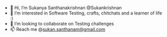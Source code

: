 - 👋 Hi, I’m Sukanya Santhanakrishnan @Sukankrishnan
- 👀 I’m interested in Software Testing, crafts, chitchats and a learner of life :)
- 💞️ I’m looking to collaborate on Testing challenges
- 📫 Reach me @sukan.santhanam@gmail.com

<!---
Sukankrishnan/Sukankrishnan is a ✨ special ✨ repository because its `README.md` (this file) appears on your GitHub profile.
You can click the Preview link to take a look at your changes.
--->
